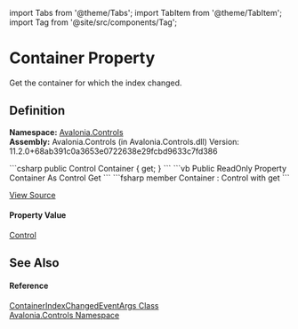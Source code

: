 import Tabs from '@theme/Tabs'; 
import TabItem from '@theme/TabItem'; 
import Tag from '@site/src/components/Tag'; 

# Container Property


Get the container for which the index changed.



## Definition
**Namespace:** <a href="N_Avalonia_Controls">Avalonia.Controls</a>  
**Assembly:** Avalonia.Controls (in Avalonia.Controls.dll) Version: 11.2.0+68ab391c0a3653e0722638e29fcbd9633c7fd386

<Tabs groupId="api-code-preview">
<TabItem value="csharp" label="C#">
```csharp
public Control Container { get; }
```
</TabItem>
<TabItem value="vb" label="VB">
```vb
Public ReadOnly Property Container As Control
	Get
```
</TabItem>
<TabItem value="fsharp" label="F#">
```fsharp
member Container : Control with get
```
</TabItem>
</Tabs>



<a href="https://github.com/AvaloniaUI/Avalonia/tree/master/srcAvalonia.Controls/ContainerIndexChangedEventArgs.cs#L20" title="View the source code">View Source</a>



#### Property Value
<a href="T_Avalonia_Controls_Control">Control</a>

## See Also


#### Reference
<a href="T_Avalonia_Controls_ContainerIndexChangedEventArgs">ContainerIndexChangedEventArgs Class</a>  
<a href="N_Avalonia_Controls">Avalonia.Controls Namespace</a>  
